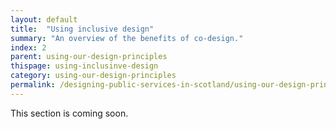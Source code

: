 ```yaml
---
layout: default
title:  "Using inclusive design"
summary: "An overview of the benefits of co-design."
index: 2
parent: using-our-design-principles
thispage: using-inclusinve-design
category: using-our-design-principles
permalink: /designing-public-services-in-scotland/using-our-design-principles/using-inclusive-design/
---
```


This section is coming soon.
